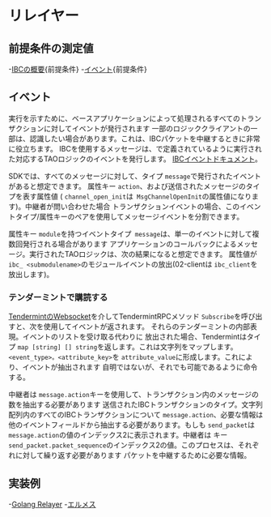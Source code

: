 # リレイヤー

## 前提条件の測定値

-[IBCの概要](。/overlay.md){前提条件}
-[イベント](https://github.com/cosmos/cosmos-sdk/blob/master/docs/core/events.md){前提条件}

## イベント

実行を示すために、ベースアプリケーションによって処理されるすべてのトランザクションに対してイベントが発行されます
一部のロジッククライアントの一部は、認識したい場合があります。これは、IBCパケットを中継するときに非常に役立ちます。
IBCを使用するメッセージは、で定義されているように実行された対応するTAOロジックのイベントを発行します。
[IBCイベントドキュメント](./events.md)。

SDKでは、すべてのメッセージに対して、タイプ `message`で発行されたイベントがあると想定できます。
属性キー `action`、および送信されたメッセージのタイプを表す属性値
( `channel_open_init`は` MsgChannelOpenInit`の属性値になります)。中継者が問い合わせた場合
トランザクションイベントの場合、このイベントタイプ/属性キーのペアを使用してメッセージイベントを分割できます。

属性キー `module`を持つイベントタイプ` message`は、単一のイベントに対して複数回発行される場合があります
アプリケーションのコールバックによるメッセージ。実行されたTAOロジックは、次の結果になると想定できます。
属性値が `ibc_ <submodulename>`のモジュールイベントの放出(02-clientは `ibc_client`を放出します)。

### テンダーミントで購読する 

[TendermintのWebsocket](https://docs.tendermint.com/master/rpc/)を介してTendermintRPCメソッド `Subscribe`を呼び出すと、次を使用してイベントが返されます。
それらのテンダーミントの内部表現。イベントのリストを受け取る代わりに
放出された場合、Tendermintはタイプ `map [string] [] string`を返します。これは文字列をマップします。
`<event_type>。<attribute_key>`を `attribute_value`に形成します。これにより、イベントが抽出されます
自明ではないが、それでも可能であるように命令する。

中継者は `message.action`キーを使用して、トランザクション内のメッセージの数を抽出する必要があります
送信されたIBCトランザクションのタイプ。文字列配列内のすべてのIBCトランザクションについて
`message.action`、必要な情報は他のイベントフィールドから抽出する必要があります。もしも
`send_packet`は` message.action`の値のインデックス2に表示されます。中継者は
キー `send_packet.packet_sequence`のインデックス2の値。このプロセスは、それぞれに対して繰り返す必要があります
パケットを中継するために必要な情報。

## 実装例

-[Golang Relayer](https://github.com/iqlusioninc/relayer)
-[エルメス](https://github.com/informalsystems/ibc-rs/tree/master/relayer)
